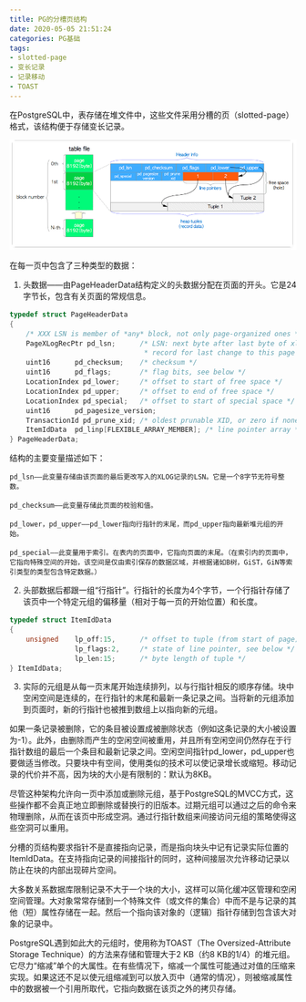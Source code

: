 ```yaml
---
title: PG的分槽页结构
date: 2020-05-05 21:51:24
categories: PG基础
tags:
- slotted-page
- 变长记录
- 记录移动
- TOAST
---
```


在PostgreSQL中，表存储在堆文件中，这些文件采用分槽的页（slotted-page）格式，该结构便于存储变长记录。

![](PG的分槽页结构/2020-05-05-20-43-47.png)

在每一页中包含了三种类型的数据：

1. 头数据——由PageHeaderData结构定义的头数据分配在页面的开头。它是24字节长，包含有关页面的常规信息。
```C
typedef struct PageHeaderData
{
	/* XXX LSN is member of *any* block, not only page-organized ones */
	PageXLogRecPtr pd_lsn;		/* LSN: next byte after last byte of xlog
								 * record for last change to this page */
	uint16		pd_checksum;	/* checksum */
	uint16		pd_flags;		/* flag bits, see below */
	LocationIndex pd_lower;		/* offset to start of free space */
	LocationIndex pd_upper;		/* offset to end of free space */
	LocationIndex pd_special;	/* offset to start of special space */
	uint16		pd_pagesize_version;
	TransactionId pd_prune_xid; /* oldest prunable XID, or zero if none */
	ItemIdData	pd_linp[FLEXIBLE_ARRAY_MEMBER]; /* line pointer array */
} PageHeaderData;
```
   结构的主要变量描述如下：

    pd_lsn——此变量存储由该页面的最后更改写入的XLOG记录的LSN。它是一个8字节无符号整数。

    pd_checksum——此变量存储此页面的校验和值。

    pd_lower，pd_upper——pd_lower指向行指针的末尾，而pd_upper指向最新堆元组的开始。

    pd_special——此变量用于索引。在表内的页面中，它指向页面的末尾。（在索引内的页面中，它指向特殊空间的开始，该空间是仅由索引保存的数据区域，并根据诸如B树，GiST，GiN等索引类型的类型包含特定数据。）

2. 头部数据后都跟一组“行指针”。行指针的长度为4个字节，一个行指针存储了该页中一个特定元组的偏移量（相对于每一页的开始位置）和长度。
```C
typedef struct ItemIdData
{
	unsigned	lp_off:15,		/* offset to tuple (from start of page) */
				lp_flags:2,		/* state of line pointer, see below */
				lp_len:15;		/* byte length of tuple */
} ItemIdData;
```

3. 实际的元组是从每一页末尾开始连续排列，以与行指针相反的顺序存储。块中空闲空间是连续的，在行指针的末尾和最新一条记录之间。当将新的元组添加到页面时，新的行指针也被推到数组上以指向新的元组。




如果一条记录被删除，它的条目被设置成被删除状态（例如这条记录的大小被设置为-1）。此外，由删除而产生的空闲空间被重用，并且所有空闲空间仍然存在于行指针数组的最后一个条目和最新记录之间。空闲空间指针pd_lower，pd_upper也要做适当修改。只要块中有空间，使用类似的技术可以使记录增长或缩短。移动记录的代价并不高，因为块的大小是有限制的：默认为8KB。

尽管这种架构允许向一页中添加或删除元组，基于PostgreSQL的MVCC方式，这些操作都不会真正地立即删除或替换行的旧版本。过期元组可以通过之后的命令来物理删除，从而在该页中形成空洞。通过行指针数组来间接访问元组的策略使得这些空洞可以重用。

分槽的页结构要求指针不是直接指向记录，而是指向块头中记有记录实际位置的ItemIdData。在支持指向记录的间接指针的同时，这种间接层次允许移动记录以防止在块的内部出现碎片空间。


大多数关系数据库限制记录不大于一个块的大小，这样可以简化缓冲区管理和空闲空间管理。大对象常常存储到一个特殊文件（或文件的集合）中而不是与记录的其他（短）属性存储在一起。然后一个指向该对象的（逻辑）指针存储到包含该大对象的记录中。

PostgreSQL遇到如此大的元组时，使用称为TOAST（The Oversized-Attribute Storage Technique）的方法来存储和管理大于2 KB（约8 KB的1/4）的堆元组。它尽力“缩减”单个的大属性。在有些情况下，缩减一个属性可能通过对值的压缩来实现。如果这还不足以使元组缩减到可以放入页中（通常的情况），则被缩减属性中的数据被一个引用所取代，它指向数据在该页之外的拷贝存储。